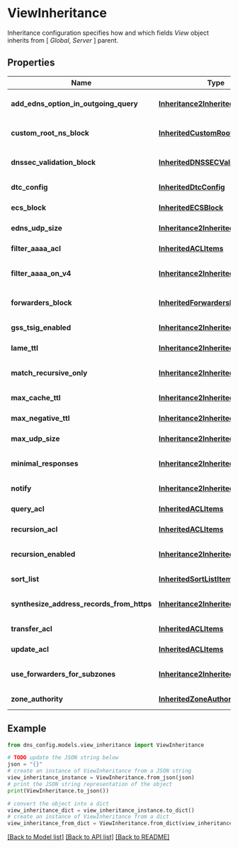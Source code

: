 # ViewInheritance

Inheritance configuration specifies how and which fields _View_ object inherits from [ _Global_, _Server_ ] parent.

## Properties

Name | Type | Description | Notes
------------ | ------------- | ------------- | -------------
**add_edns_option_in_outgoing_query** | [**Inheritance2InheritedBool**](Inheritance2InheritedBool.md) | Field config for _add_edns_option_in_outgoing_query_ field from _View_ object. | [optional] 
**custom_root_ns_block** | [**InheritedCustomRootNSBlock**](InheritedCustomRootNSBlock.md) | Optional. Field config for _custom_root_ns_block_ field from _View_ object. | [optional] 
**dnssec_validation_block** | [**InheritedDNSSECValidationBlock**](InheritedDNSSECValidationBlock.md) | Optional. Field config for _dnssec_validation_block_ field from _View_ object. | [optional] 
**dtc_config** | [**InheritedDtcConfig**](InheritedDtcConfig.md) | Optional. Field config for _dtc_config_ field from _View_ object. | [optional] 
**ecs_block** | [**InheritedECSBlock**](InheritedECSBlock.md) | Optional. Field config for _ecs_block_ field from _View_ object. | [optional] 
**edns_udp_size** | [**Inheritance2InheritedUInt32**](Inheritance2InheritedUInt32.md) | Optional. Field config for _edns_udp_size_ field from [View] object. | [optional] 
**filter_aaaa_acl** | [**InheritedACLItems**](InheritedACLItems.md) | Optional. Field config for _filter_aaaa_acl_ field from _View_ object. | [optional] 
**filter_aaaa_on_v4** | [**Inheritance2InheritedString**](Inheritance2InheritedString.md) | Optional. Field config for _filter_aaaa_on_v4_ field from _View_ object. | [optional] 
**forwarders_block** | [**InheritedForwardersBlock**](InheritedForwardersBlock.md) | Optional. Field config for _forwarders_block_ field from _View_ object. | [optional] 
**gss_tsig_enabled** | [**Inheritance2InheritedBool**](Inheritance2InheritedBool.md) | Optional. Field config for _gss_tsig_enabled_ field from _View_ object. | [optional] 
**lame_ttl** | [**Inheritance2InheritedUInt32**](Inheritance2InheritedUInt32.md) | Optional. Field config for _lame_ttl_ field from _View_ object. | [optional] 
**match_recursive_only** | [**Inheritance2InheritedBool**](Inheritance2InheritedBool.md) | Optional. Field config for _match_recursive_only_ field from _View_ object. | [optional] 
**max_cache_ttl** | [**Inheritance2InheritedUInt32**](Inheritance2InheritedUInt32.md) | Optional. Field config for _max_cache_ttl_ field from _View_ object. | [optional] 
**max_negative_ttl** | [**Inheritance2InheritedUInt32**](Inheritance2InheritedUInt32.md) | Optional. Field config for _max_negative_ttl_ field from _View_ object. | [optional] 
**max_udp_size** | [**Inheritance2InheritedUInt32**](Inheritance2InheritedUInt32.md) | Optional. Field config for _max_udp_size_ field from [View] object. | [optional] 
**minimal_responses** | [**Inheritance2InheritedBool**](Inheritance2InheritedBool.md) | Optional. Field config for _minimal_responses_ field from _View_ object. | [optional] 
**notify** | [**Inheritance2InheritedBool**](Inheritance2InheritedBool.md) | Field config for _notify_ field from _View_ object. | [optional] 
**query_acl** | [**InheritedACLItems**](InheritedACLItems.md) | Optional. Field config for _query_acl_ field from _View_ object. | [optional] 
**recursion_acl** | [**InheritedACLItems**](InheritedACLItems.md) | Optional. Field config for _recursion_acl_ field from _View_ object. | [optional] 
**recursion_enabled** | [**Inheritance2InheritedBool**](Inheritance2InheritedBool.md) | Optional. Field config for _recursion_enabled_ field from _View_ object. | [optional] 
**sort_list** | [**InheritedSortListItems**](InheritedSortListItems.md) | Optional. Field config for _sort_list_ field from _View_ object. | [optional] 
**synthesize_address_records_from_https** | [**Inheritance2InheritedBool**](Inheritance2InheritedBool.md) | Field config for _synthesize_address_records_from_https_ field from _View_ object. | [optional] 
**transfer_acl** | [**InheritedACLItems**](InheritedACLItems.md) | Optional. Field config for _transfer_acl_ field from _View_ object. | [optional] 
**update_acl** | [**InheritedACLItems**](InheritedACLItems.md) | Optional. Field config for _update_acl_ field from _View_ object. | [optional] 
**use_forwarders_for_subzones** | [**Inheritance2InheritedBool**](Inheritance2InheritedBool.md) | Optional. Field config for _use_forwarders_for_subzones_ field from _View_ object. | [optional] 
**zone_authority** | [**InheritedZoneAuthority**](InheritedZoneAuthority.md) | Optional. Field config for _zone_authority_ field from _View_ object. | [optional] 

## Example

```python
from dns_config.models.view_inheritance import ViewInheritance

# TODO update the JSON string below
json = "{}"
# create an instance of ViewInheritance from a JSON string
view_inheritance_instance = ViewInheritance.from_json(json)
# print the JSON string representation of the object
print(ViewInheritance.to_json())

# convert the object into a dict
view_inheritance_dict = view_inheritance_instance.to_dict()
# create an instance of ViewInheritance from a dict
view_inheritance_from_dict = ViewInheritance.from_dict(view_inheritance_dict)
```
[[Back to Model list]](../README.md#documentation-for-models) [[Back to API list]](../README.md#documentation-for-api-endpoints) [[Back to README]](../README.md)


